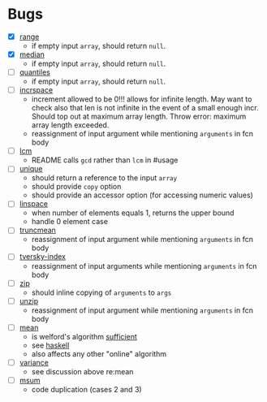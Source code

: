 Bugs
====

- [x] [range](https://github.com/compute-io/range)
	-	if empty input `array`, should return `null`.
- [x] [median](https://github.com/compute-io/median)
	-	if empty input `array`, should return `null`.
- [ ] [quantiles](https://github.com/compute-io/quantiles)
	-	if empty input `array`, should return `null`.
- [ ] [incrspace](https://github.com/compute-io/incrspace)
	-	increment allowed to be 0!!! allows for infinite length. May want to check also that len is not infinite in the event of a small enough incr. Should top out at maximum array length. Throw error: maximum array length exceeded.
	-	reassignment of input argument while mentioning `arguments` in fcn body
- [ ] [lcm](https://github.com/compute-io/lcm)
	-	README calls `gcd` rather than `lcm` in #usage
- [ ] [unique](https://github.com/compute-io/unique)
	-	should return a reference to the input `array`
	-	should provide `copy` option
	-	should provide an accessor option (for accessing numeric values)
- [ ] [linspace](https://github.com/compute-io/linspace)
	-	when number of elements equals 1, returns the upper bound
	-	handle 0 element case
- [ ] [truncmean](https://github.com/compute-io/truncmean)
	-	reassignment of input argument while mentioning `arguments` in fcn body
- [ ] [tversky-index](https://github.com/compute-io/tversky-index)
	-	reassignment of input arguments while mentioning `arguments` in fcn body
- [ ] [zip](https://github.com/compute-io/zip)
	-	should inline copying of `arguments` to `args`
- [ ] [unzip](https://github.com/compute-io/unzip)
	-	reassignment of input argument while mentioning `arguments` in fcn body
- [ ] [mean](https://github.com/compute-io/mean)
	-	is welford's algorithm [sufficient](https://github.com/JuliaLang/julia/issues/199)
	-	see [haskell](http://www.serpentine.com/blog/2014/06/10/win-bigger-statistical-fights-with-a-better-jackknife/)
	- 	also affects any other "online" algorithm
- [ ] [variance](https://github.com/compute-io/variance)
	-	see discussion above re:mean
- [ ] [msum](https://github.com/compute-io/msum)
	-	code duplication (cases 2 and 3)


 
